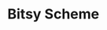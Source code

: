 # Bitsy Scheme

<!--
  -- SPDX-License-Identifier: ISC
  -- Copyright (c) 2024 Masanori Ogino
  -->
